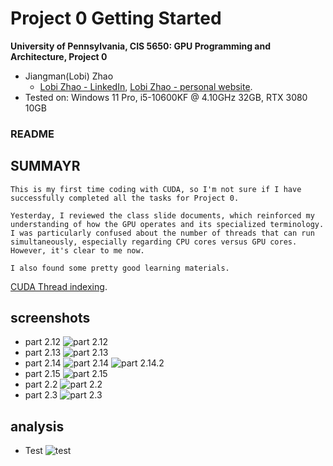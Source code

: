 Project 0 Getting Started
====================

**University of Pennsylvania, CIS 5650: GPU Programming and Architecture, Project 0**

* Jiangman(Lobi) Zhao
  * [Lobi Zhao - LinkedIn](https://www.linkedin.com/in/lobizhao/), [Lobi Zhao - personal website](https://lobizhao.github.io/).
* Tested on: Windows 11 Pro, i5-10600KF @ 4.10GHz 32GB, RTX 3080 10GB

### README

## SUMMAYR

    This is my first time coding with CUDA, so I'm not sure if I have successfully completed all the tasks for Project 0.

    Yesterday, I reviewed the class slide documents, which reinforced my understanding of how the GPU operates and its specialized terminology. I was particularly confused about the number of threads that can run simultaneously, especially regarding CPU cores versus GPU cores. However, it's clear to me now.

    I also found some pretty good learning materials.

  [CUDA Thread indexing](https://www.eecs.umich.edu/courses/eecs471/resources/materials/CUDA-Thread-Indexing-Cheatsheet.pdf).

    


## screenshots 
- part 2.12
![part 2.12](images/01_cudaGLCheck_Lobi.png)
- part 2.13
![part 2.13](images/02_AutosWarpInfo.png)
- part 2.14
![part 2.14](images/03_nsightAnalysisSummary.png)
![part 2.14.2](images/03_nsightTimelineView.png)
- part 2.15
![part 2.15](images/04_NsightComputingError.png)
- part 2.2
![part 2.2](images/05_webGLSupport.png)
- part 2.3
![part 2.3](images/05_webGPUSupport.png)

## analysis
- Test
![test](images/saxpyWarpInfo.png)